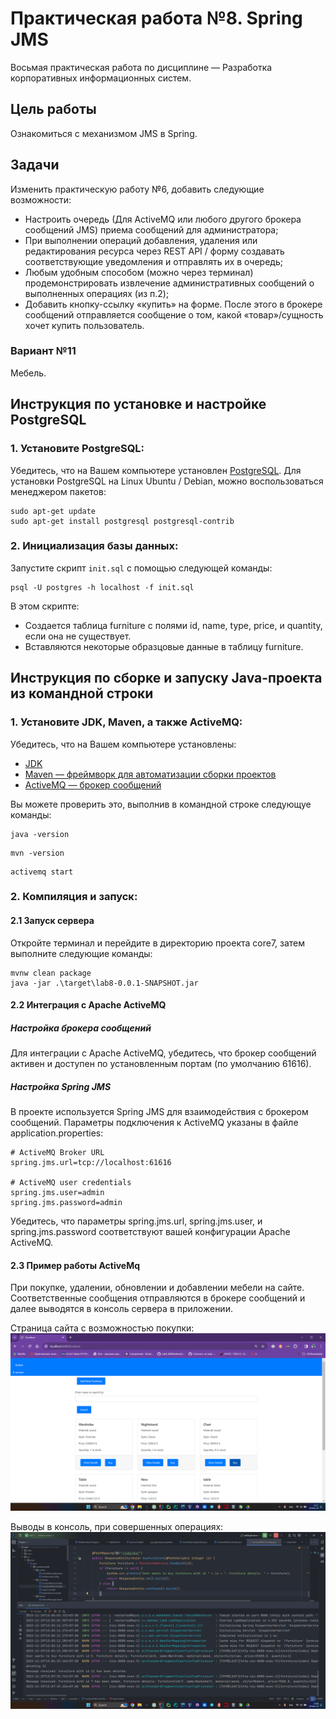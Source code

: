# Практическая работа №8. Spring JMS

Восьмая практическая работа по дисциплине — Разработка корпоративных информационных систем.

## Цель работы

Ознакомиться с механизмом JMS в Spring.

## Задачи

Изменить практическую работу №6, добавить следующие возможности:

- Настроить очередь (Для ActiveMQ или любого другого брокера сообщений JMS) приема сообщений для администратора;
- При выполнении операций добавления, удаления или редактирования ресурса через REST API / форму создавать
  соответствующие уведомления и отправлять их в очередь;
- Любым удобным способом (можно через терминал) продемонстрировать извлечение административных сообщений о выполненных
  операциях (из п.2);
- Добавить кнопку-ссылку «купить» на форме. После этого в брокере сообщений отправляется сообщение о том, какой
  «товар»/сущность хочет купить пользователь.

### Вариант №11

Мебель.

## Инструкция по установке и настройке PostgreSQL

### 1. Установите PostgreSQL:

Убедитесь, что на Вашем компьютере установлен [PostgreSQL](https://www.postgresql.org/download/).
Для установки PostgreSQL на Linux Ubuntu / Debian, можно воспользоваться менеджером пакетов:

```
sudo apt-get update
sudo apt-get install postgresql postgresql-contrib
```

### 2. Инициализация базы данных:

Запустите скрипт ```init.sql``` с помощью следующей команды:

```
psql -U postgres -h localhost -f init.sql
```

В этом скрипте:

- Создается таблица furniture с полями id, name, type, price, и quantity, если она не существует.
- Вставляются некоторые образцовые данные в таблицу furniture.

## Инструкция по сборке и запуску Java-проекта из командной строки

### 1. Установите JDK, Maven, а также ActiveMQ:

Убедитесь, что на Вашем компьютере
установлены:

- [JDK](https://www.oracle.com/java/technologies/downloads/)
- [Maven — фреймворк для автоматизации сборки проектов](https://maven.apache.org/)
- [ActiveMQ — брокер сообщений ](https://activemq.apache.org/components/classic/download/)

Вы можете проверить это,
выполнив в командной строке следующуе команды:

```
java -version
```

```
mvn -version
```

```
activemq start
```

### 2. Компиляция и запуск:

#### 2.1 Запуск сервера

Откройте терминал и перейдите в директорию проекта core7, затем выполните следующие команды:

```
mvnw clean package
java -jar .\target\lab8-0.0.1-SNAPSHOT.jar
```

#### 2.2 Интеграция с Apache ActiveMQ

##### Настройка брокера сообщений

Для интеграции с Apache ActiveMQ, убедитесь, что брокер сообщений активен и доступен по установленным портам (по
умолчанию 61616).

##### Настройка Spring JMS

В проекте используется Spring JMS для взаимодействия с брокером сообщений. Параметры подключения к ActiveMQ указаны в
файле application.properties:

```
# ActiveMQ Broker URL
spring.jms.url=tcp://localhost:61616

# ActiveMQ user credentials
spring.jms.user=admin
spring.jms.password=admin
```

Убедитесь, что параметры spring.jms.url, spring.jms.user, и spring.jms.password соответствуют вашей конфигурации Apache
ActiveMQ.

#### 2.3 Пример работы ActiveMq

При покупке, удалении, обновлении и добавлении мебели на сайте. Соответственные сообщения отправляются
в брокере сообщений и далее выводятся в консоль сервера в приложении.

Страница сайта с возможностью покупки:
![Screenshot](readmeFiles/website_page.png)

Выводы в консоль, при совершенных операциях:
![Screenshot](readmeFiles/ActiveMQ.png)
